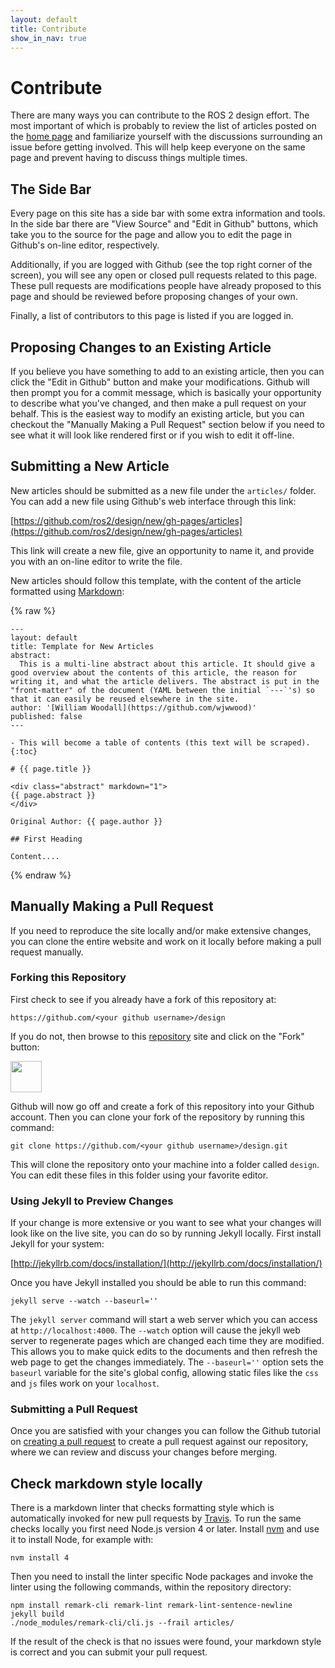 ```yaml
---
layout: default
title: Contribute
show_in_nav: true
---
```

# Contribute

There are many ways you can contribute to the ROS 2 design effort.
The most important of which is probably to review the list of articles posted on the [home page](/) and familiarize yourself with the discussions surrounding an issue before getting involved.
This will help keep everyone on the same page and prevent having to discuss things multiple times.

## The Side Bar

Every page on this site has a side bar with some extra information and tools.
In the side bar there are "View Source" and "Edit in Github" buttons, which take you to the source for the page and allow you to edit the page in Github's on-line editor, respectively.

Additionally, if you are logged with Github (see the top right corner of the screen), you will see any open or closed pull requests related to this page.
These pull requests are modifications people have already proposed to this page and should be reviewed before proposing changes of your own.

Finally, a list of contributors to this page is listed if you are logged in.

## Proposing Changes to an Existing Article

If you believe you have something to add to an existing article, then you can click the "Edit in Github" button and make your modifications.
Github will then prompt you for a commit message, which is basically your opportunity to describe what you've changed, and then make a pull request on your behalf.
This is the easiest way to modify an existing article, but you can checkout the "Manually Making a Pull Request" section below if you need to see what it will look like rendered first or if you wish to edit it off-line.

## Submitting a New Article

New articles should be submitted as a new file under the `articles/` folder.
You can add a new file using Github's web interface through this link:

[https://github.com/ros2/design/new/gh-pages/articles](https://github.com/ros2/design/new/gh-pages/articles)

This link will create a new file, give an opportunity to name it, and provide you with an on-line editor to write the file.

New articles should follow this template, with the content of the article formatted using [Markdown](https://daringfireball.net/projects/markdown/):

{% raw %}

```
---
layout: default
title: Template for New Articles
abstract:
  This is a multi-line abstract about this article. It should give a good overview about the contents of this article, the reason for writing it, and what the article delivers. The abstract is put in the "front-matter" of the document (YAML between the initial `---`'s) so that it can easily be reused elsewhere in the site.
author: '[William Woodall](https://github.com/wjwwood)'
published: false
---

- This will become a table of contents (this text will be scraped).
{:toc}

# {{ page.title }}

<div class="abstract" markdown="1">
{{ page.abstract }}
</div>

Original Author: {{ page.author }}

## First Heading

Content....
```

{% endraw %}

## Manually Making a Pull Request

If you need to reproduce the site locally and/or make extensive changes, you can clone the entire website and work on it locally before making a pull request manually.

### Forking this Repository

First check to see if you already have a fork of this repository at:

`https://github.com/<your github username>/design`

If you do not, then browse to this [repository](https://github.com/ros2/design) site and click on the "Fork" button:

<img style="height: 50px;" src="/img/fork.png"/>

Github will now go off and create a fork of this repository into your Github account.
Then you can clone your fork of the repository by running this command:

```
git clone https://github.com/<your github username>/design.git
```

This will clone the repository onto your machine into a folder called `design`. You can edit these files in this folder using your favorite editor.

### Using Jekyll to Preview Changes

If your change is more extensive or you want to see what your changes will look like on the live site, you can do so by running Jekyll locally.
First install Jekyll for your system:

[http://jekyllrb.com/docs/installation/](http://jekyllrb.com/docs/installation/)

Once you have Jekyll installed you should be able to run this command:

```
jekyll serve --watch --baseurl=''
```

The `jekyll server` command will start a web server which you can access at `http://localhost:4000`.
The `--watch` option will cause the jekyll web server to regenerate pages which are changed each time they are modified.
This allows you to make quick edits to the documents and then refresh the web page to get the changes immediately.
The `--baseurl=''` option sets the `baseurl` variable for the site's global config, allowing static files like the `css` and `js` files work on your `localhost`.

### Submitting a Pull Request

Once you are satisfied with your changes you can follow the Github tutorial on [creating a pull request](https://help.github.com/articles/creating-a-pull-request) to create a pull request against our repository, where we can review and discuss your changes before merging.

## Check markdown style locally

There is a markdown linter that checks formatting style which is automatically invoked for new pull requests by [Travis](https://travis-ci.org/).
To run the same checks locally you first need Node.js version 4 or later.
Install [nvm](https://github.com/creationix/nvm/blob/master/README.markdown) and use it to install Node, for example with:

```
nvm install 4
```

Then you need to install the linter specific Node packages and invoke the linter using the following commands, within the repository directory:

```
npm install remark-cli remark-lint remark-lint-sentence-newline
jekyll build
./node_modules/remark-cli/cli.js --frail articles/
```

If the result of the check is that no issues were found, your markdown style is correct and you can submit your pull request.
